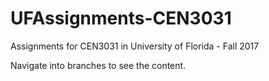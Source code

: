 # UFAssignments-CEN3031
Assignments for CEN3031 in University of Florida - Fall 2017

Navigate into branches to see the content.

